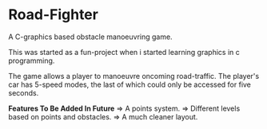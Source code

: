 # Road-Fighter
A C-graphics based obstacle manoeuvring game.

This was started as a fun-project when i started learning graphics in c programming.

The game allows a player to manoeuvre oncoming road-traffic. The player's car has 5-speed modes,
the last of which could only be accessed for five seconds.

**Features To Be Added In Future**
  => A points system.
  => Different levels based on points and obstacles.
  => A much cleaner layout.

